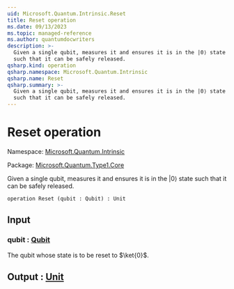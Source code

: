 ```yaml
---
uid: Microsoft.Quantum.Intrinsic.Reset
title: Reset operation
ms.date: 09/13/2023
ms.topic: managed-reference
ms.author: quantumdocwriters
description: >-
  Given a single qubit, measures it and ensures it is in the |0⟩ state
  such that it can be safely released.
qsharp.kind: operation
qsharp.namespace: Microsoft.Quantum.Intrinsic
qsharp.name: Reset
qsharp.summary: >-
  Given a single qubit, measures it and ensures it is in the |0⟩ state
  such that it can be safely released.
---
```


# Reset operation

Namespace: [Microsoft.Quantum.Intrinsic](xref:Microsoft.Quantum.Intrinsic)

Package: [Microsoft.Quantum.Type1.Core](https://nuget.org/packages/Microsoft.Quantum.Type1.Core)


Given a single qubit, measures it and ensures it is in the |0⟩ statesuch that it can be safely released.

```qsharp
operation Reset (qubit : Qubit) : Unit
```


## Input

### qubit : [Qubit](xref:microsoft.quantum.qsharp.valueliterals#qubit-literals)

The qubit whose state is to be reset to $\ket{0}$.



## Output : [Unit](xref:microsoft.quantum.qsharp.valueliterals#unit-literal)

